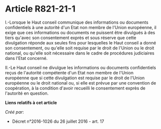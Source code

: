 # Article R821-21-1

I.-Lorsque le Haut conseil communique des informations ou documents confidentiels à une autorité d'un Etat non membre de
l'Union européenne, il exige que ces informations ou documents ne puissent être divulgués à des tiers qu'avec son
consentement exprès et sous réserve que cette divulgation réponde aux seules fins pour lesquelles le Haut conseil a donné son
consentement, ou qu'elle soit requise par le droit de l'Union ou le droit national, ou qu'elle soit nécessaire dans le cadre
de procédures judiciaires dans l'Etat concerné.

II.-Le Haut conseil ne divulgue les informations ou documents confidentiels reçus de l'autorité compétente d'un Etat non
membre de l'Union européenne que si cette divulgation est requise par le droit de l'Union européenne ou le droit national ou,
si elle est prévue par une convention de coopération, à la condition d'avoir recueilli le consentement exprès de l'autorité
en question.

**Liens relatifs à cet article**

_Créé par_:

  - Décret n°2016-1026 du 26 juillet 2016 - art. 17

